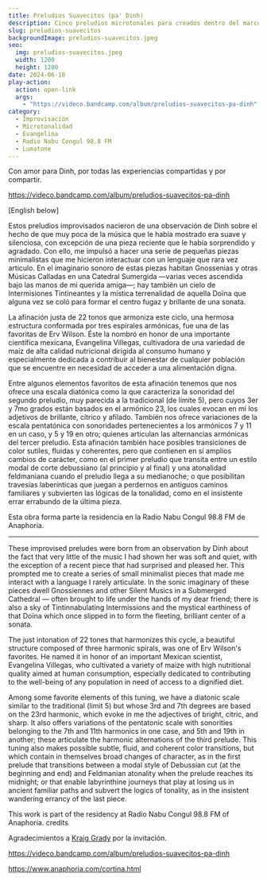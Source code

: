 ```yaml
---
title: Preludios Suavecitos (pa' Dinh)
description: Cinco preludios microtonales para creados dentro del marco de la residencia en Radio Nabu Congul 98.8 FM, Anaphoria 
slug: preludios-suavecitos
backgroundImage: preludios-suavecitos.jpeg
seo:
  img: preludios-suavecitos.jpeg
  width: 1200
  height: 1200
date: 2024-06-18
play-action:
  action: open-link
  args: 
    - "https://videco.bandcamp.com/album/preludios-suavecitos-pa-dinh"
category:
  - Improvisación
  - Microtonalidad
  - Evangelina
  - Radio Nabu Congul 98.8 FM
  - Lumatone
---
```


Con amor para Dinh, por todas las experiencias compartidas y por compartir.

https://videco.bandcamp.com/album/preludios-suavecitos-pa-dinh

[English below]

Estos preludios improvisados nacieron de una observación de Dinh sobre el hecho de que muy poca de la música que le había mostrado era suave y silenciosa, con excepción de una pieza reciente que le había sorprendido y agradado. Con ello, me impulsó a hacer una serie de pequeñas piezas minimalistas que me hicieron interactuar con un lenguaje que rara vez articulo. En el imaginario sonoro de estas piezas habitan Gnossenias y otras Músicas Calladas en una Catedral Sumergida —varias veces ascendida bajo las manos de mi querida amiga—; hay también un cielo de Intermisiones Tintineantes y la mística terrenalidad de aquella Doïna que alguna vez se coló para formar el centro fugaz y brillante de una sonata.

La afinación justa de 22 tonos que armoniza este ciclo, una hermosa estructura conformada por tres espirales armónicas, fue una de las favoritas de Erv Wilson. Éste la nombró en honor de una importante científica mexicana, Evangelina Villegas, cultivadora de una variedad de maíz de alta calidad nutricional dirigida al consumo humano y especialmente dedicada a contribuir al bienestar de cualquier población que se encuentre en necesidad de acceder a una alimentación digna.

Entre algunos elementos favoritos de esta afinación tenemos que nos ofrece una escala diatónica como la que caracteriza la sonoridad del segundo preludio, muy parecida a la tradicional (de límite 5), pero cuyos 3er y 7mo grados están basados en el armónico 23, los cuales evocan en mí los adjetivos de brillante, cítrico y afilado. También nos ofrece variaciones de la escala pentatónica con sonoridades pertenecientes a los armónicos 7 y 11 en un caso, y 5 y 19 en otro; quienes articulan las alternancias armónicas del tercer preludio. Esta afinación también hace posibles transiciones de color sutiles, fluidas y coherentes, pero que contienen en sí amplios cambios de carácter, como en el primer preludio que transita entre un estilo modal de corte debussiano (al principio y al final) y una atonalidad feldmaniana cuando el preludio llega a su medianoche; o que posibilitan travesías laberínticas que juegan a perdernos en antiguos caminos familiares y subvierten las lógicas de la tonalidad, como en el insistente errar errabundo de la última pieza.


Esta obra forma parte la residencia en la Radio Nabu Congul 98.8 FM de Anaphoria.

-----

These improvised preludes were born from an observation by Dinh about the fact that very little of the music I had shown her was soft and quiet, with the exception of a recent piece that had surprised and pleased her. This prompted me to create a series of small minimalist pieces that made me interact with a language I rarely articulate. In the sonic imaginary of these pieces dwell Gnossiennes and other Silent Musics in a Submerged Cathedral — often brought to life under the hands of my dear friend; there is also a sky of Tintinnabulating Intermissions and the mystical earthiness of that Doïna which once slipped in to form the fleeting, brilliant center of a sonata.

The just intonation of 22 tones that harmonizes this cycle, a beautiful structure composed of three harmonic spirals, was one of Erv Wilson's favorites. He named it in honor of an important Mexican scientist, Evangelina Villegas, who cultivated a variety of maize with high nutritional quality aimed at human consumption, especially dedicated to contributing to the well-being of any population in need of access to a dignified diet.

Among some favorite elements of this tuning, we have a diatonic scale similar to the traditional (limit 5) but whose 3rd and 7th degrees are based on the 23rd harmonic, which evoke in me the adjectives of bright, citric, and sharp. It also offers variations of the pentatonic scale with sonorities belonging to the 7th and 11th harmonics in one case, and 5th and 19th in another; these articulate the harmonic alternations of the third prelude. This tuning also makes possible subtle, fluid, and coherent color transitions, but which contain in themselves broad changes of character, as in the first prelude that transitions between a modal style of Debussian cut (at the beginning and end) and Feldmanian atonality when the prelude reaches its midnight; or that enable labyrinthine journeys that play at losing us in ancient familiar paths and subvert the logics of tonality, as in the insistent wandering errancy of the last piece.

This work is part of the residency at Radio Nabu Congul 98.8 FM of Anaphoria. 
credits

Agradecimientos a [Kraig Grady](https://anaphoria.com/) por la invitación.

https://videco.bandcamp.com/album/preludios-suavecitos-pa-dinh

https://www.anaphoria.com/cortina.html
